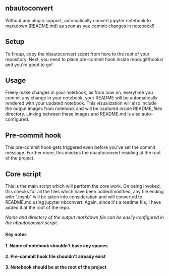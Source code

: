 ## nbautoconvert
  Without any plugin support, automatically convert jupyter notebook to markdown (README.md) as soon as you commit changes in notebook!!  

## Setup
  To fireup, copy the nbautoconvert sciprt from here to the root of your repository. Next, you need to place pre-commit hook inside repo/.git/hooks/ and you're good to go! 

## Usage
Freely make changes in your notebook, as from now on,  everytime you commit any change in your notebook, your README will be automatically rendered with your updated notebook. This visualization will also include the output images from notebook and will be captured inside README_files directory. Linking between these images and README.md is also auto-configured. 

## Pre-commit hook

  This pre-commit hook gets triggered even before you've set the commit message. Further more, this invokes the nbautoconvert residing at the root of the project.

## Core script

  This is the main script which will perform the core work. On being invoked, this checks for all the files which have been added/modified, any file ending with ".ipynb" will be taken into consideration and will converted to README.md using jupyter nbconvert. Again, since it's a readme file, I have added it at the root of the repo.  

*Name and directory of the output markdown file can be easily configured in the nbautoconvert script.*

<h4>Key notes<h4>
    1. Name of notebook shouldn't have any spaces<br>
	<br>2. Pre-commit hook file shouldn't already exist<br>
	<br>3. Notebook should be at the root of the project<br>


```python

```
